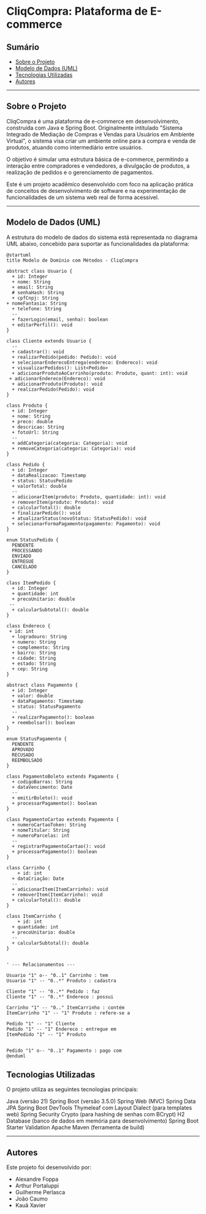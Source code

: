 # CliqCompra: Plataforma de E-commerce

## Sumário
- [Sobre o Projeto](#sobre-o-projeto)
- [Modelo de Dados (UML)](#modelo-de-dados-uml)
- [Tecnologias Utilizadas](#tecnologias-utilizadas)
- [Autores](#autores)

---
## Sobre o Projeto
CliqCompra é uma plataforma de e-commerce em desenvolvimento, construída com Java e Spring Boot. Originalmente intitulado "Sistema Integrado de Mediação de Compras e Vendas para Usuários em Ambiente Virtual", o sistema visa criar um ambiente online para a compra e venda de produtos, atuando como intermediário entre usuários.

O objetivo é simular uma estrutura básica de e-commerce, permitindo a interação entre compradores e vendedores, a divulgação de produtos, a realização de pedidos e o gerenciamento de pagamentos.

Este é um projeto acadêmico desenvolvido com foco na aplicação prática de conceitos de desenvolvimento de software e na experimentação de funcionalidades de um sistema web real de forma acessível.

---
## Modelo de Dados (UML)
A estrutura do modelo de dados do sistema está representada no diagrama UML abaixo, concebido para suportar as funcionalidades da plataforma:

```plantuml
@startuml
title Modelo de Domínio com Métodos - CliqCompra

abstract class Usuario {
  + id: Integer
  + nome: String
  + email: String
  # senhaHash: String
  + cpfCnpj: String
+ nomeFantasia: String
  + telefone: String
  --
  + fazerLogin(email, senha): boolean
  + editarPerfil(): void
}

class Cliente extends Usuario {
  --
  + cadastrar(): void
  + realizarPedido(pedido: Pedido): void
  + selecionarEnderecoEntrega(endereco: Endereco): void
  + visualizarPedidos(): List<Pedido>
  + adicionarProdutoAoCarrinho(produto: Produto, quant: int): void
 + adicionarEndereco(Endereco): void
  + adicionarProduto(Produto): void
  + realizarPedido(Pedido): void
}

class Produto {
  + id: Integer
  + nome: String
  + preco: double
  + descricao: String
  + fotoUrl: String
  --
  + addCategoria(categoria: Categoria): void
  + removeCategoria(categoria: Categoria): void
}

class Pedido {
  + id: Integer
  + dataRealizacao: Timestamp
  + status: StatusPedido
  + valorTotal: double
  --
  + adicionarItem(produto: Produto, quantidade: int): void
  + removerItem(produto: Produto): void
  + calcularTotal(): double
  + finalizarPedido(): void
  + atualizarStatus(novoStatus: StatusPedido): void
  + selecionarFormaPagamento(pagamento: Pagamento): void
}

enum StatusPedido {
  PENDENTE
  PROCESSANDO
  ENVIADO
  ENTREGUE
  CANCELADO
}

class ItemPedido {
  + id: Integer
  + quantidade: int
  + precoUnitario: double
 --
  + calcularSubtotal(): double
}

class Endereco {
 + id: int
  + logradouro: String
  + numero: String
  + complemento: String
  + bairro: String
  + cidade: String
  + estado: String
  + cep: String
}

abstract class Pagamento {
  + id: Integer
  + valor: double
  + dataPagamento: Timestamp
  + status: StatusPagamento
  --
  + realizarPagamento(): boolean
  + reembolsar(): boolean
}

enum StatusPagamento {
  PENDENTE
  APROVADO
  RECUSADO
  REEMBOLSADO
}

class PagamentoBoleto extends Pagamento {
  + codigoBarras: String
  + dataVencimento: Date
  --
  + emitirBoleto(): void
  + processarPagamento(): boolean
}

class PagamentoCartao extends Pagamento {
  + numeroCartaoToken: String
  + nomeTitular: String
  + numeroParcelas: int
  --
  + registrarPagamentoCartao(): void
  + processarPagamento(): boolean
}

class Carrinho {
    + id: int
  + dataCriação: Date
  --
  + adicionarItem(ItemCarrinho): void
  + removerItem(ItemCarrinho): void
  + calcularTotal(): double
}

class ItemCarrinho {
    + id: int
  + quantidade: int
  + precoUnitario: double
  --
  + calcularSubtotal(): double
}


' --- Relacionamentos ---

Usuario "1" o-- "0..1" Carrinho : tem
Usuario "1" -- "0..*" Produto : cadastra

Cliente "1" -- "0..*" Pedido : faz
Cliente "1" -- "0..*" Endereco : possui

Carrinho "1" -- "0.." ItemCarrinho : contém
ItemCarrinho "1" -- "1" Produto : refere-se a

Pedido "1" -- "1" Cliente
Pedido "1" -- "1" Endereco : entregue em
ItemPedido "1" -- "1" Produto


Pedido "1" o-- "0..1" Pagamento : pago com
@enduml
```

## Tecnologias Utilizadas
O projeto utiliza as seguintes tecnologias principais:

Java (versão 21)
Spring Boot (versão 3.5.0)
Spring Web (MVC)
Spring Data JPA
Spring Boot DevTools
Thymeleaf com Layout Dialect (para templates web)
Spring Security Crypto (para hashing de senhas com BCrypt)
H2 Database (banco de dados em memória para desenvolvimento)
Spring Boot Starter Validation
Apache Maven (ferramenta de build)

---
## Autores
Este projeto foi desenvolvido por:

- Alexandre Foppa
- Arthur Portaluppi
- Guilherme Perlasca
- João Caumo
- Kauã Xavier
